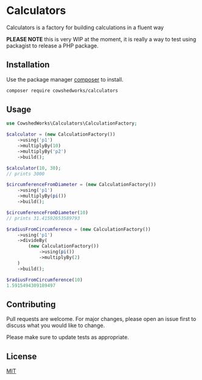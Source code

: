 # Calculators

Calculators is a factory for building calculations in a fluent way

**PLEASE NOTE** this is very WIP at the moment, it is really a way to test using packagist to release a PHP package.

## Installation

Use the package manager [composer](https://getcomposer.org/) to install.

```bash
composer require cowshedworks/calculators
```

## Usage

```php
use CowshedWorks\Calculators\CalculationFactory;

$calculator = (new CalculationFactory())
    ->using('p1')
    ->multiplyBy(10)
    ->multiplyBy('p2')
    ->build();

$calculator(10, 30);
// prints 3000

$circumferenceFromDiameter = (new CalculationFactory())
    ->using('p1')
    ->multiplyBy(pi())
    ->build();

$circumferenceFromDiameter(10)
// prints 31.41592653589793

$radiusFromCircumference = (new CalculationFactory())
    ->using('p1')
    ->divideBy(
        (new CalculationFactory())
            ->using(pi())
            ->multiplyBy(2)
    )
    ->build();

$radiusFromCircumference(10)
1.5915494309189497
```

## Contributing
Pull requests are welcome. For major changes, please open an issue first to discuss what you would like to change.

Please make sure to update tests as appropriate.

## License
[MIT](LICENCE.md)
